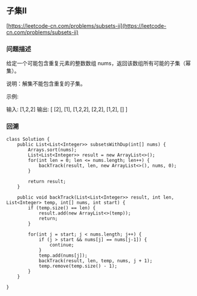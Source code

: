 ## 子集II
[https://leetcode-cn.com/problems/subsets-ii](https://leetcode-cn.com/problems/subsets-ii)

### 问题描述
给定一个可能包含重复元素的整数数组 nums，返回该数组所有可能的子集（幂集）。

说明：解集不能包含重复的子集。

示例:

输入: [1,2,2]
输出:
[
  [2],
  [1],
  [1,2,2],
  [2,2],
  [1,2],
  []
]

### 回溯
```
class Solution {
    public List<List<Integer>> subsetsWithDup(int[] nums) {
        Arrays.sort(nums);
        List<List<Integer>> result = new ArrayList<>();
        for(int len = 0; len <= nums.length; len++) {
            backTrack(result, len, new ArrayList<>(), nums, 0);
        }

        return result;
    }

    public void backTrack(List<List<Integer>> result, int len, List<Integer> temp, int[] nums, int start) {
        if (temp.size() == len) {
            result.add(new ArrayList<>(temp));
            return;
        }

        for(int j = start; j < nums.length; j++) {
            if (j > start && nums[j] == nums[j-1]) {
                continue;
            }
            temp.add(nums[j]);
            backTrack(result, len, temp, nums, j + 1);
            temp.remove(temp.size() - 1);
        }
    }

}
```
